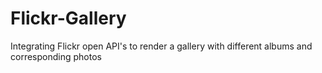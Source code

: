 # Flickr-Gallery
Integrating Flickr open API's to render a gallery with different albums and corresponding photos 
